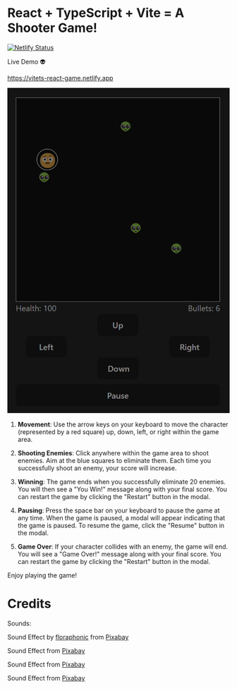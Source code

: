# React + TypeScript + Vite = A Shooter Game!

[![Netlify Status](https://api.netlify.com/api/v1/badges/43279ffe-701c-4a87-82ec-d1c860db5ccd/deploy-status)](https://app.netlify.com/sites/vitets-react-game/deploys)


Live Demo 👽

https://vitets-react-game.netlify.app

![Demo](/public/demo.png)


1. **Movement**: Use the arrow keys on your keyboard to move the character (represented by a red square) up, down, left, or right within the game area.

2. **Shooting Enemies**: Click anywhere within the game area to shoot enemies. Aim at the blue squares to eliminate them. Each time you successfully shoot an enemy, your score will increase.

3. **Winning**: The game ends when you successfully eliminate 20 enemies. You will then see a "You Win!" message along with your final score. You can restart the game by clicking the "Restart" button in the modal.

4. **Pausing**: Press the space bar on your keyboard to pause the game at any time. When the game is paused, a modal will appear indicating that the game is paused. To resume the game, click the "Resume" button in the modal.

5. **Game Over**: If your character collides with an enemy, the game will end. You will see a "Game Over!" message along with your final score. You can restart the game by clicking the "Restart" button in the modal.

Enjoy playing the game!



# Credits

Sounds:

Sound Effect by <a href="https://pixabay.com/users/floraphonic-38928062/?utm_source=link-attribution&utm_medium=referral&utm_campaign=music&utm_content=177983">floraphonic</a> from <a href="https://pixabay.com/sound-effects//?utm_source=link-attribution&utm_medium=referral&utm_campaign=music&utm_content=177983">Pixabay</a>

Sound Effect from <a href="https://pixabay.com/sound-effects/?utm_source=link-attribution&utm_medium=referral&utm_campaign=music&utm_content=6787">Pixabay</a>


Sound Effect from <a href="https://pixabay.com/?utm_source=link-attribution&utm_medium=referral&utm_campaign=music&utm_content=39753">Pixabay</a>

Sound Effect from <a href="https://pixabay.com/sound-effects/?utm_source=link-attribution&utm_medium=referral&utm_campaign=music&utm_content=48124">Pixabay</a>